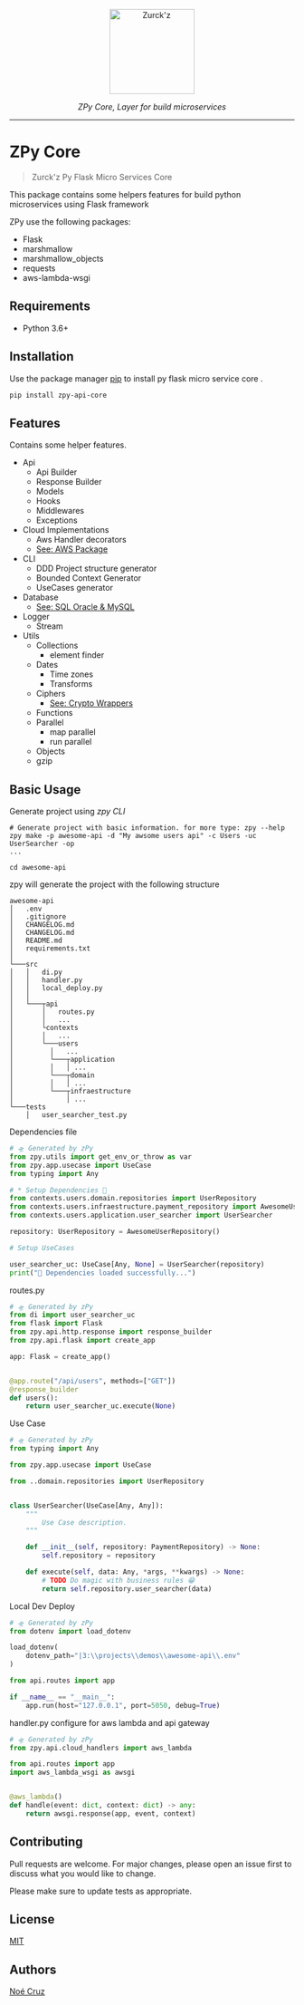 <p align="center">
  <a  href="https://github.com/NoeCruzMW/zpy-flask-msc-docs"><img width="150" src="https://lh3.googleusercontent.com/a-/AOh14GjLO5qYYR5nQl5hgavUKz4Dv3LVzWDvGtV4xNam=s600-k-no-rp-mo" alt="Zurck'z"></a>
</p>
<p align="center">
    <em>ZPy Core, Layer for build microservices</em>
</p>
<p align="center"></p>

---

# ZPy Core

> Zurck'z Py Flask Micro Services Core

This package contains some helpers features for build python microservices using Flask framework

ZPy use the following packages:

- Flask
- marshmallow
- marshmallow_objects
- requests
- aws-lambda-wsgi

## Requirements

- Python 3.6+

## Installation

Use the package manager [pip](https://pip.pypa.io/en/stable/) to install py flask micro service core .

```bash
pip install zpy-api-core
```

## Features

Contains some helper features.

- Api
    - Api Builder
    - Response Builder
    - Models
    - Hooks
    - Middlewares
    - Exceptions
- Cloud Implementations
    - Aws Handler decorators
    - [See: AWS Package](https://pypi.org/project/zpy-cloud-utils)
- CLI
    - DDD Project structure generator
    - Bounded Context Generator
    - UseCases generator
- Database
    - [See: SQL Oracle & MySQL](https://pypi.org/project/zpy-db-core)
- Logger
    - Stream
- Utils
    - Collections
        - element finder
    - Dates
        - Time zones
        - Transforms
    - Ciphers
        - [See: Crypto Wrappers](https://pypi.org/project/zpy-ciphers-utils)
    - Functions
    - Parallel
        - map parallel
        - run parallel
    - Objects
    - gzip

## Basic Usage

Generate project using _zpy CLI_

```shell
# Generate project with basic information. for more type: zpy --help
zpy make -p awesome-api -d "My awsome users api" -c Users -uc UserSearcher -op
...

cd awesome-api

```

zpy will generate the project with the following structure

```
awesome-api
│   .env
│   .gitignore
│   CHANGELOG.md
│   CHANGELOG.md
│   README.md
│   requirements.txt    
│
└───src
│   │   di.py
│   │   handler.py
│   │   local_deploy.py
│   │
│   └───┬api
│       │   routes.py
│       │   ...
│       └contexts
│       │   ...
│       └───users
│         │   ...
│         └───┬application
│         │   │ ...
│         └───┬domain
│         │   │ ...
│         └───┬infraestructure
│             │ ...
└───tests
    │   user_searcher_test.py    
```

Dependencies file

```python
# 🛸 Generated by zPy
from zpy.utils import get_env_or_throw as var
from zpy.app.usecase import UseCase
from typing import Any

# * Setup Dependencies 📃
from contexts.users.domain.repositories import UserRepository
from contexts.users.infraestructure.payment_repository import AwesomeUserRepository
from contexts.users.application.user_searcher import UserSearcher

repository: UserRepository = AwesomeUserRepository()

# Setup UseCases

user_searcher_uc: UseCase[Any, None] = UserSearcher(repository)
print("🚀 Dependencies loaded successfully...")
```

routes.py

```python
# 🛸 Generated by zPy
from di import user_searcher_uc
from flask import Flask
from zpy.api.http.response import response_builder
from zpy.api.flask import create_app

app: Flask = create_app()


@app.route("/api/users", methods=["GET"])
@response_builder
def users():
    return user_searcher_uc.execute(None)
```

Use Case

```python
# 🛸 Generated by zPy
from typing import Any

from zpy.app.usecase import UseCase

from ..domain.repositories import UserRepository


class UserSearcher(UseCase[Any, Any]):
    """
        Use Case description.
    """

    def __init__(self, repository: PaymentRepository) -> None:
        self.repository = repository

    def execute(self, data: Any, *args, **kwargs) -> None:
        # TODO Do magic with business rules 😁
        return self.repository.user_searcher(data)
```

Local Dev Deploy

```python
# 🛸 Generated by zPy
from dotenv import load_dotenv

load_dotenv(
    dotenv_path="|3:\\projects\\demos\\awesome-api\\.env"
)

from api.routes import app

if __name__ == "__main__":
    app.run(host="127.0.0.1", port=5050, debug=True)
```

handler.py configure for aws lambda and api gateway

```python
# 🛸 Generated by zPy
from zpy.api.cloud_handlers import aws_lambda

from api.routes import app
import aws_lambda_wsgi as awsgi


@aws_lambda()
def handle(event: dict, context: dict) -> any:
    return awsgi.response(app, event, context)
```

## Contributing

Pull requests are welcome. For major changes, please open an issue first to discuss what you would like to change.

Please make sure to update tests as appropriate.

## License

[MIT](https://choosealicense.com/licenses/mit/)

## Authors

[Noé Cruz](https://www.linkedin.com/in/zurckz/)
